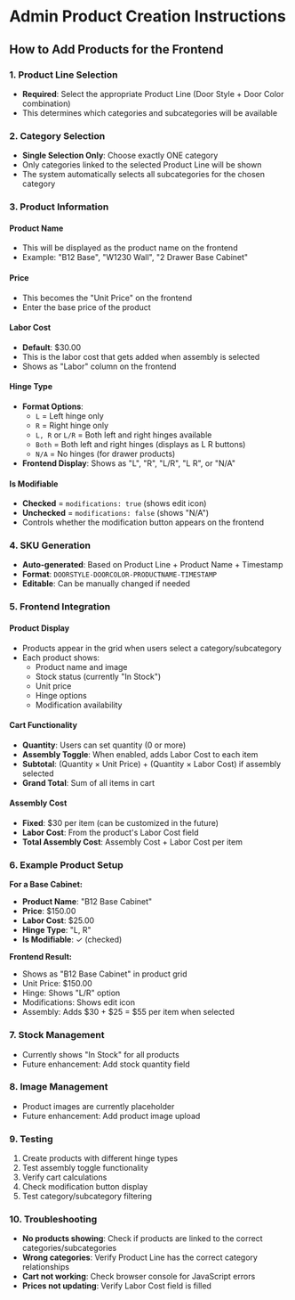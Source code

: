 # Admin Product Creation Instructions

## How to Add Products for the Frontend

### 1. Product Line Selection
- **Required**: Select the appropriate Product Line (Door Style + Door Color combination)
- This determines which categories and subcategories will be available

### 2. Category Selection
- **Single Selection Only**: Choose exactly ONE category
- Only categories linked to the selected Product Line will be shown
- The system automatically selects all subcategories for the chosen category

### 3. Product Information

#### **Product Name**
- This will be displayed as the product name on the frontend
- Example: "B12 Base", "W1230 Wall", "2 Drawer Base Cabinet"

#### **Price**
- This becomes the "Unit Price" on the frontend
- Enter the base price of the product

#### **Labor Cost**
- **Default**: $30.00
- This is the labor cost that gets added when assembly is selected
- Shows as "Labor" column on the frontend

#### **Hinge Type**
- **Format Options**:
  - `L` = Left hinge only
  - `R` = Right hinge only  
  - `L, R` or `L/R` = Both left and right hinges available
  - `Both` = Both left and right hinges (displays as L R buttons)
  - `N/A` = No hinges (for drawer products)
- **Frontend Display**: Shows as "L", "R", "L/R", "L R", or "N/A"

#### **Is Modifiable**
- **Checked** = `modifications: true` (shows edit icon)
- **Unchecked** = `modifications: false` (shows "N/A")
- Controls whether the modification button appears on the frontend

### 4. SKU Generation
- **Auto-generated**: Based on Product Line + Product Name + Timestamp
- **Format**: `DOORSTYLE-DOORCOLOR-PRODUCTNAME-TIMESTAMP`
- **Editable**: Can be manually changed if needed

### 5. Frontend Integration

#### **Product Display**
- Products appear in the grid when users select a category/subcategory
- Each product shows:
  - Product name and image
  - Stock status (currently "In Stock")
  - Unit price
  - Hinge options
  - Modification availability

#### **Cart Functionality**
- **Quantity**: Users can set quantity (0 or more)
- **Assembly Toggle**: When enabled, adds Labor Cost to each item
- **Subtotal**: (Quantity × Unit Price) + (Quantity × Labor Cost) if assembly selected
- **Grand Total**: Sum of all items in cart

#### **Assembly Cost**
- **Fixed**: $30 per item (can be customized in the future)
- **Labor Cost**: From the product's Labor Cost field
- **Total Assembly Cost**: Assembly Cost + Labor Cost per item

### 6. Example Product Setup

**For a Base Cabinet:**
- **Product Name**: "B12 Base Cabinet"
- **Price**: $150.00
- **Labor Cost**: $25.00
- **Hinge Type**: "L, R"
- **Is Modifiable**: ✓ (checked)

**Frontend Result:**
- Shows as "B12 Base Cabinet" in product grid
- Unit Price: $150.00
- Hinge: Shows "L/R" option
- Modifications: Shows edit icon
- Assembly: Adds $30 + $25 = $55 per item when selected

### 7. Stock Management
- Currently shows "In Stock" for all products
- Future enhancement: Add stock quantity field

### 8. Image Management
- Product images are currently placeholder
- Future enhancement: Add product image upload

### 9. Testing
1. Create products with different hinge types
2. Test assembly toggle functionality
3. Verify cart calculations
4. Check modification button display
5. Test category/subcategory filtering

### 10. Troubleshooting
- **No products showing**: Check if products are linked to the correct categories/subcategories
- **Wrong categories**: Verify Product Line has the correct category relationships
- **Cart not working**: Check browser console for JavaScript errors
- **Prices not updating**: Verify Labor Cost field is filled 